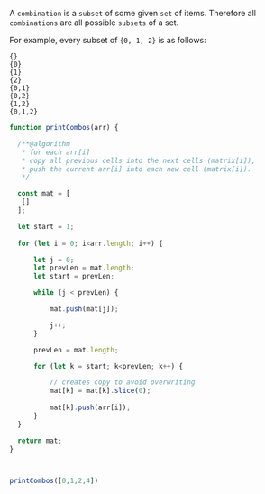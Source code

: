 
A ```combination``` is a ```subset``` of some given ```set``` of items.
Therefore all ```combinations``` are all possible ```subsets``` of a set.

For example, every subset of ```{0, 1, 2}``` is as 
follows:
```
{}
{0}
{1}
{2}
{0,1}
{0,2}
{1,2}
{0,1,2}
```

```javascript
function printCombos(arr) {

  /**@algorithm
   * for each arr[i]
   * copy all previous cells into the next cells (matrix[i]),
   * push the current arr[i] into each new cell (matrix[i]).
   */

  const mat = [ 
   []
  ];

  let start = 1;
  
  for (let i = 0; i<arr.length; i++) {

      let j = 0;
      let prevLen = mat.length;
      let start = prevLen;

      while (j < prevLen) {

          mat.push(mat[j]);

          j++;
      }

      prevLen = mat.length;

      for (let k = start; k<prevLen; k++) {

          // creates copy to avoid overwriting
          mat[k] = mat[k].slice(0);
        
          mat[k].push(arr[i]); 
      }
  }

  return mat;
}



printCombos([0,1,2,4])
```